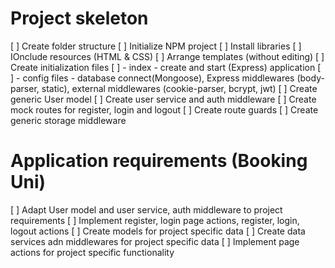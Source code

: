 # Project skeleton

[ ] Create folder structure
[ ] Initialize NPM project
[ ] Install libraries
[ ] IOnclude resources (HTML & CSS)
[ ] Arrange templates (without editing)
[ ] Create initialization files
[ ] - index - create and start (Express) application
[ ] - config files - database connect(Mongoose), Express middlewares (body-parser, static), external middlewares (cookie-parser, bcrypt, jwt)
[ ] Create generic User model
[ ] Create user service and auth middleware
[ ] Create mock routes for register, login and logout
[ ] Create route guards
[ ] Create generic storage middleware

# Application requirements (Booking Uni)

[ ] Adapt User model and user service, auth middleware to project requirements
[ ] Implement register, login page actions, register, login, logout actions
[ ] Create models for project specific data
[ ] Create data services adn middlewares for project specific data
[ ] Implement page actions for project specific functionality 